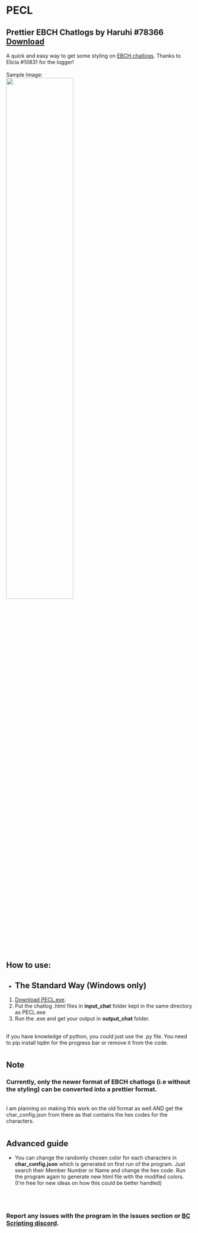 # **PECL**
## Prettier EBCH Chatlogs by Haruhi #78366 [Download](https://github.com/crimsontropy/PECL/releases/download/Mver/PECL.exe)

A quick and easy way to get some styling on [EBCH chatlogs](https://e2466.gitlab.io/ebch/).
Thanks to Elicia #10831 for the logger! 
<br><br>
Sample Image:
<br>
<img src="https://cdn.discordapp.com/attachments/1034819975522828352/1059154395973025912/image.png" width="60%" height="60%">
<!-- ![image1](https://cdn.discordapp.com/attachments/1034819975522828352/1059154395973025912/image.png =250x250) -->

#

## How to use: 

- ## The Standard Way (Windows only)

1. [Download PECL.exe](https://github.com/crimsontropy/PECL/releases/download/Mver/PECL.exe).
2. Put the chatlog .html files in **input_chat** folder kept in the same directory as PECL.exe
3. Run the .exe and get your output in **output_chat** folder.
<br><br>

If you have knowledge of python, you could just use the .py file. You need to pip install tqdm for the progress bar or remove it from the code.

#

## Note

### **Currently, only the newer format of EBCH chatlogs (i.e without the styling) can be converted into a prettier format.**
<br>
I am planning on making this work on the old format as well AND get the char_config.json from there as that contains the hex codes for the characters.

#

## Advanced guide
- You can change the randomly chosen color for each characters in **char_config.json** which is generated on first run of the program. Just search their Member Number or Name and change the hex code. Run the program again to generate new html file with the modified colors. (I'm free for new ideas on how this could be better handled)
<br>

#

### Report any issues with the program in the issues section or [BC Scripting discord](https://discord.gg/SHJMjEh9VH).
